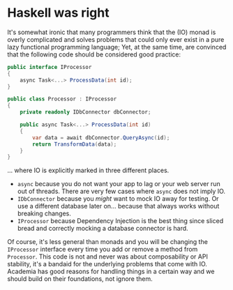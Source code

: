 # Haskell was right

It's somewhat ironic that many programmers think that the (IO) monad is overly complicated and solves problems that could only ever exist in a pure lazy functional programming language; Yet, at the same time, are convinced that the following code should be considered good practice:

```c#
public interface IProcessor
{
    async Task<...> ProcessData(int id);
}

public class Processor : IProcessor
{
    private readonly IDbConnector dbConnector;

    public async Task<...> ProcessData(int id)
    {
        var data = await dbConnector.QueryAsync(id);
        return TransformData(data);
    }
}
```
... where IO is explicitly marked in three different places.
- `async` because you do not want your app to lag or your web server run out of threads. There are very few cases where `async` does not imply IO.
- `IDbConnector` because you _might_ want to mock IO away for testing. Or use a different database later on... because that always works without breaking changes.
- `IProcessor` because Dependency Injection is the best thing since sliced bread and correctly mocking a database connector is hard.

Of course, it's less general than monads and you will be changing the `IProcessor` interface every time you add or remove a method from `Processor`. This code is not and never was about composability or API stability, it's a bandaid for the underlying problems that come with IO. Academia has good reasons for handling things in a certain way and we should build on their foundations, not ignore them.
